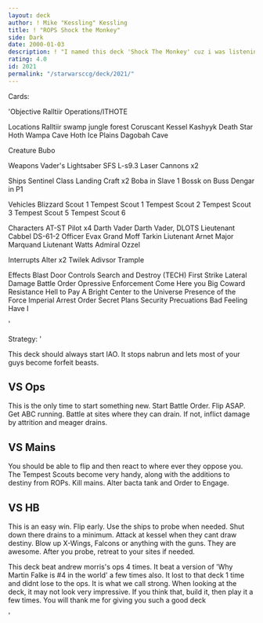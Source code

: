 ```yaml
---
layout: deck
author: ! Mike "Kessling" Kessling
title: ! "ROPS Shock the Monkey"
side: Dark
date: 2000-01-03
description: ! "I named this deck 'Shock The Monkey' cuz i was listening to it when i decided to make this. It is a ROPS deck that utilizes atst's."
rating: 4.0
id: 2021
permalink: "/starwarsccg/deck/2021/"
---
```

Cards: 

'Objective
Ralltiir Operations/ITHOTE

Locations
Ralltiir
swamp
jungle
forest
Coruscant
Kessel
Kashyyk
Death Star
Hoth Wampa Cave
Hoth Ice Plains
Dagobah Cave

Creature
Bubo

Weapons
Vader's Lightsaber
SFS L-s9.3 Laser Cannons x2

Ships
Sentinel Class Landing Craft x2
Boba in Slave 1
Bossk on Buss
Dengar in P1

Vehicles
Blizzard Scout 1
Tempest Scout 1
Tempest Scout 2
Tempest Scout 3
Tempest Scout 5
Tempest Scout 6

Characters
AT-ST Pilot x4
Darth Vader
Darth Vader, DLOTS
Lieutenant Cabbel
DS-61-2
Officer Evax
Grand Moff Tarkin
Liutenant Arnet
Major Marquand
Liutenant Watts
Admiral Ozzel

Interrupts
Alter x2
Twilek Adivsor
Trample

Effects
Blast Door Controls
Search and Destroy (TECH)
First Strike
Lateral Damage
Battle Order
Opressive Enforcement
Come Here you Big Coward
Resistance
Hell to Pay
A Bright Center to the Universe
Presence of the Force
Imperial Arrest Order
Secret Plans
Security Precuations
Bad Feeling Have I

'

Strategy: '

This deck should always start IAO. It stops nabrun and lets most of your guys become forfeit beasts.

VS Ops
-------------------------
This is the only time to start something new. Start Battle Order. Flip ASAP. Get ABC running. Battle at sites where they can drain. If not, inflict damage by attrition and meager drains.

VS Mains
------------------------
You should be able to flip and then react to where ever they oppose you. The Tempest Scouts become very handy, along with the additions to destiny from ROPs. Kill mains. Alter bacta tank and Order to Engage.

VS HB
-------------------------
This is an easy win. Flip early. Use the ships to probe when needed. Shut down there drains to a minimum. Attack at kessel when they cant draw destiny. Blow up X-Wings, Falcons or anything with the guns. They are awesome. After you probe, retreat to your sites if needed.



This deck beat andrew morris's ops 4 times. It beat a version of 'Why Martin Falke is #4 in the world' a few times also. It lost to that deck 1 time and didnt lose to the ops. It is what we call strong. When looking at the deck, it may not look very impressive. If you think that, build it, then play it a few times. You will thank me for giving you such a good deck

'
